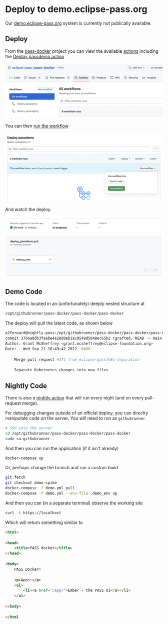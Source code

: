 # Deploy to demo.eclipse-pass.org

Our [demo.eclipse-pass.org](https://demo.eclipse-pass.org) system
is currently not publically available.

## Deploy

From the [pass-docker](https://github.com/eclipse-pass/pass-docker) project
you can view the available [actions](https://github.com/eclipse-pass/pass-docker/actions)
including the [Deploy passdemo action](https://github.com/eclipse-pass/pass-docker/blob/main/.github/workflows/deploy_passdemo.yml)

![pass-docker actions](/docs/assets/demo/passdocker_actions.png)

You can then [run the workflow](https://github.com/eclipse-pass/pass-docker/actions/workflows/deploy_passdemo.yml)

![run workflow](/docs/assets/demo/run_workflow.png)

And watch the deploy.

![deployed actions](/docs/assets/demo/deploy_actions.png)

## Demo Code

The code is located in an (unfortunately) deeply nested structure at

```bash
/opt/githubrunner/pass-docker/pass-docker/pass-docker
```

The deploy will pull the latest code, as shown below

```bash
a2forward@nightly-pass:/opt/githubrunner/pass-docker/pass-docker/pass-docker$ git log -1
commit 3766a8db3faabe4e28d0eb1ac9549d5048ec65b2 (grafted, HEAD -> main, origin/main)
Author: Grant McSheffrey <grant.mcsheffrey@eclipse-foundation.org>
Date:   Wed Sep 21 10:49:42 2022 -0400

    Merge pull request #271 from eclipse-pass/k8s-separation

    Separate Kubernetes changes into new files
```

## Nightly Code

There is also a [nightly action](https://github.com/eclipse-pass/pass-docker/blob/main/.github/workflows/deploy_passnightly.yml)
that will run every night (and on every pull-request merge).

For debugging changes outside of an official deploy, you can
direclty manipulate code on the server.  You will need to run as `githubrunner`.

```bash
# SSH into the server
cd /opt/githubrunner/pass-docker/pass-docker/pass-docker
sudo su githubrunner
```

And then you can run the application (if it isn't already)

```bash
docker-compose up
```

Or, perhaps change the branch and run a custom build.

```bash
git fetch
git checkout demo-spike
docker-compose -f demo.yml pull
docker-compose -f demo.yml --env-file .demo_env up
```

And then you can (in a separate terminal) observe the working site

```bash
curl -k https://localhost
```

Which will return something similar to

```html
<html>

<head>
    <title>PASS docker</title>
</head>

<body>
    PASS Docker!

    <p>Apps:</p>
    <ul>
        <li><a href="/app/">Ember - the PASS UI</a></li>
    </ul>

</body>

</html
```
